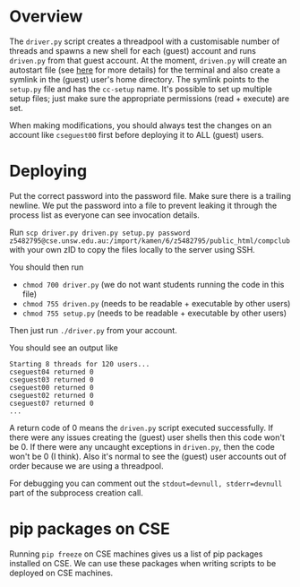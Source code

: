 # Overview

The `driver.py` script creates a threadpool with a customisable number of threads and spawns a new shell for each (guest) account and runs `driven.py` from that guest account. At the moment, `driven.py` will create an autostart file (see [here](https://wiki.archlinux.org/title/Desktop_entries) for more details) for the terminal and also create a symlink in the (guest) user's home directory. The symlink points to the `setup.py` file and has the `cc-setup` name. It's possible to set up multiple setup files; just make sure the appropriate permissions (read + execute) are set.

When making modifications, you should always test the changes on an account like `cseguest00` first before deploying it to ALL (guest) users.

# Deploying

Put the correct password into the password file. Make sure there is a trailing newline. We put the password into a file to prevent leaking it through the process list as everyone can see invocation details.

Run `scp driver.py driven.py setup.py password z5482795@cse.unsw.edu.au:/import/kamen/6/z5482795/public_html/compclub` with your own zID to copy the files locally to the server using SSH.

You should then run

- `chmod 700 driver.py` (we do not want students running the code in this file)
- `chmod 755 driven.py` (needs to be readable + executable by other users)
- `chmod 755 setup.py` (needs to be readable + executable by other users)

Then just run `./driver.py` from your account.

You should see an output like

```
Starting 8 threads for 120 users...
cseguest04 returned 0
cseguest03 returned 0
cseguest00 returned 0
cseguest02 returned 0
cseguest07 returned 0
...
```

A return code of 0 means the `driven.py` script executed successfully. If there were any issues creating the (guest) user shells then this code won't be 0. If there were any uncaught exceptions in `driven.py`, then the code won't be 0 (I think). Also it's normal to see the (guest) user accounts out of order because we are using a threadpool.

For debugging you can comment out the `stdout=devnull, stderr=devnull` part of the subprocess creation call.

# pip packages on CSE

Running `pip freeze` on CSE machines gives us a list of pip packages installed on CSE. We can use these packages when writing scripts to be deployed on CSE machines.
